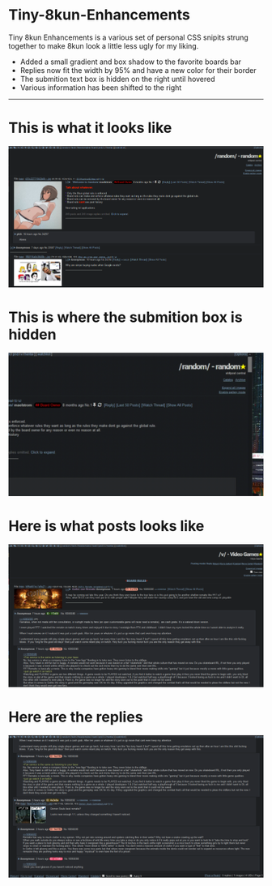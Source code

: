 # Tiny-8kun-Enhancements

Tiny 8kun Enhancements is a various set of personal CSS snipits strung together to make 8kun look a little less ugly for my liking. 

* Added a small gradient and box shadow to the favorite boards bar
* Replies now fit the width by 95% and have a new color for their border
* The submition text box is hidden on the right until hovered
* Various information has been shifted to the right

___

# This is what it looks like
![screenshot](https://raw.githubusercontent.com/SlippingGitty/Tiny-8kun-Enhancements/main/screenshots/after.png)

# This is where the submition box is hidden
![screenshot](https://raw.githubusercontent.com/SlippingGitty/Tiny-8kun-Enhancements/main/screenshots/post.gif) 

# Here is what posts looks like 
![screenshot](https://raw.githubusercontent.com/SlippingGitty/Tiny-8kun-Enhancements/main/screenshots/post.png) 

# Here are the replies
![screenshot](https://raw.githubusercontent.com/SlippingGitty/Tiny-8kun-Enhancements/main/screenshots/replies.png) 
